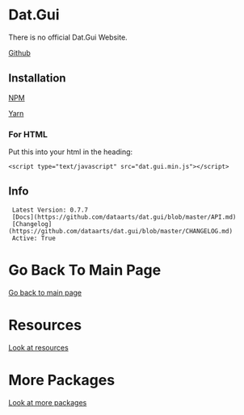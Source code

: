# Dat.Gui 
 
  There is no official Dat.Gui Website.
  
  [Github](https://github.com/dataarts/dat.gui)
  
  ## Installation
  
   [NPM](https://www.npmjs.com/package/dat.gui)
  
   [Yarn](https://yarnpkg.com/package/dat.gui)
  
   ### For HTML
  
   Put this into your html in the heading:
   
   ```<script type="text/javascript" src="dat.gui.min.js"></script>```

   ## Info
  
     Latest Version: 0.7.7
     [Docs](https://github.com/dataarts/dat.gui/blob/master/API.md)
     [Changelog](https://github.com/dataarts/dat.gui/blob/master/CHANGELOG.md)
     Active: True

# Go Back To Main Page

[Go back to main page](https://github.com/LightLordYT/Useful-Packages-NPM-YARN-#readme)

# Resources

[Look at resources](https://github.com/LightLordYT/Useful-Packages-NPM-YARN-#resources)

# More Packages

[Look at more packages](https://github.com/LightLordYT/Useful-Packages-NPM-YARN-/blob/main/Packages)
